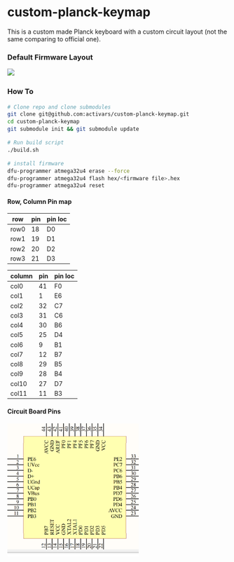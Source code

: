 # custom-planck-keymap

This is a custom made Planck keyboard with a custom circuit layout (not the same comparing to official one).


### Default Firmware Layout

<img src="https://raw.githubusercontent.com/activars/custom-planck-keymap/firmware/keyboards/kb/keymaps/default/keyboard-layout.png">

### How To

```bash
# Clone repo and clone submodules
git clone git@github.com:activars/custom-planck-keymap.git
cd custom-planck-keymap
git submodule init && git submodule update
```

```bash
# Run build script
./build.sh
```

```bash
# install firmware
dfu-programmer atmega32u4 erase --force
dfu-programmer atmega32u4 flash hex/<firmware file>.hex
dfu-programmer atmega32u4 reset
```

#### Row, Column Pin map

| row  | pin | pin loc |
| ---- | --- | ------- | 
| row0 |  18 | D0      |
| row1 |  19 | D1      |
| row2 |  20 | D2      |
| row3 |  21 | D3      |

| column | pin | pin loc |
| ------ | --- | ------- |
| col0   | 41  | F0      |      
| col1   | 1   | E6      |      
| col2   | 32  | C7      |      
| col3   | 31  | C6      |      
| col4   | 30  | B6      |      
| col5   | 25  | D4      |      
| col6   | 9   | B1      |      
| col7   | 12  | B7      |      
| col8   | 29  | B5      |      
| col9   | 28  | B4      |      
| col10  | 27  | D7      |      
| col11  | 11  | B3      |      

#### Circuit Board Pins

<img src="https://raw.githubusercontent.com/activars/custom-planck-keymap/master/pin-layout.png" width="300px"/>

